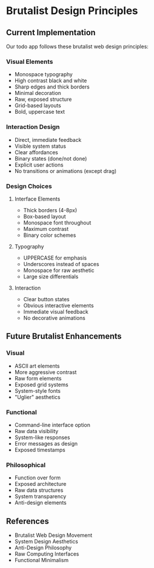 # Brutalist Design Principles

## Current Implementation

Our todo app follows these brutalist web design principles:

### Visual Elements
- Monospace typography
- High contrast black and white
- Sharp edges and thick borders
- Minimal decoration
- Raw, exposed structure
- Grid-based layouts
- Bold, uppercase text

### Interaction Design
- Direct, immediate feedback
- Visible system status
- Clear affordances
- Binary states (done/not done)
- Explicit user actions
- No transitions or animations (except drag)

### Design Choices
1. Interface Elements
   - Thick borders (4-8px)
   - Box-based layout
   - Monospace font throughout
   - Maximum contrast
   - Binary color schemes

2. Typography
   - UPPERCASE for emphasis
   - Underscores instead of spaces
   - Monospace for raw aesthetic
   - Large size differentials

3. Interaction
   - Clear button states
   - Obvious interactive elements
   - Immediate visual feedback
   - No decorative animations

## Future Brutalist Enhancements

### Visual
- ASCII art elements
- More aggressive contrast
- Raw form elements
- Exposed grid systems
- System-style fonts
- "Uglier" aesthetics

### Functional
- Command-line interface option
- Raw data visibility
- System-like responses
- Error messages as design
- Exposed timestamps

### Philosophical
- Function over form
- Exposed architecture
- Raw data structures
- System transparency
- Anti-design elements

## References
- Brutalist Web Design Movement
- System Design Aesthetics
- Anti-Design Philosophy
- Raw Computing Interfaces
- Functional Minimalism